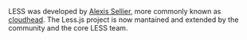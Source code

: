 LESS was developed by [Alexis Sellier](http://cloudhead.io), more commonly known as [cloudhead](http://cloudhead.io). The Less.js project is now mantained and extended by the community and the core LESS team.